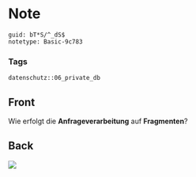 # Note
```
guid: bT*S/^_dS$
notetype: Basic-9c783
```

### Tags
```
datenschutz::06_private_db
```

## Front
Wie erfolgt die <b>Anfrageverarbeitung</b> auf <b>Fragmenten</b>?

## Back
<img src="paste-d8fcaac319ccb37006707b207d2a302214d32467.jpg">
